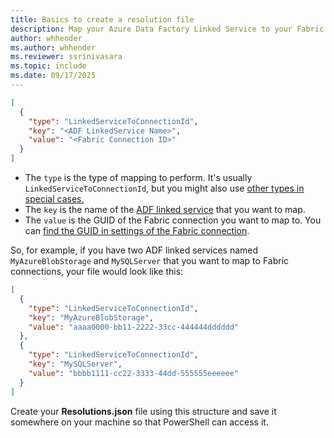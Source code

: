 ```yaml
---
title: Basics to create a resolution file
description: Map your Azure Data Factory Linked Service to your Fabric Connection
author: whhender
ms.author: whhender
ms.reviewer: ssrinivasara
ms.topic: include
ms.date: 09/17/2025
---
```


```json
[
  {
    "type": "LinkedServiceToConnectionId",
    "key": "<ADF LinkedService Name>",
    "value": "<Fabric Connection ID>"
  }
]
```

- The `type` is the type of mapping to perform. It's usually `LinkedServiceToConnectionId`, but you might also use [other types in special cases.](../migrate-pipelines-how-to-add-connections-to-resolutions-file.md#when-to-use-other-resolution-types)
- The `key` is the name of the [ADF linked service](/azure/data-factory/concepts-linked-services) that you want to map.
- The `value` is the GUID of the Fabric connection you want to map to. You can [find the GUID in settings of the Fabric connection](../migrate-pipelines-how-to-add-connections-to-resolutions-file.md#get-the-guid-for-your-connection).

So, for example, if you have two ADF linked services named `MyAzureBlobStorage` and `MySQLServer` that you want to map to Fabric connections, your file would look like this:

```json
[
  {
    "type": "LinkedServiceToConnectionId",
    "key": "MyAzureBlobStorage",
    "value": "aaaa0000-bb11-2222-33cc-444444dddddd"
  },
  {
    "type": "LinkedServiceToConnectionId",
    "key": "MySQLServer",
    "value": "bbbb1111-cc22-3333-44dd-555555eeeeee"
  }
]
```

Create your **Resolutions.json** file using this structure and save it somewhere on your machine so that PowerShell can access it.
